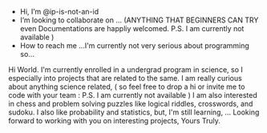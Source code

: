 - Hi, I’m @ip-is-not-an-id
- I’m looking to collaborate on ... (ANYTHING THAT BEGINNERS CAN TRY even Documentations are happliy welcomed. P.S. I am currently not available )
- How to reach me ...I'm currently not very serious about programming so...

<!---
ip-is-not-an-id/ip-is-not-an-id is a ✨ special ✨ repository because its `README.md` (this file) appears on your GitHub profile.
You can click the Preview link to take a look at your changes.
--->

Hi World. I'm currently enrolled in a undergrad program in science, so I especially into projects that are related to the same.
I am really curious about anything science related, ( so feel free to drop a hi or invite me to code with your team : P.S. I am currently not available ) 
I am also interested in chess and problem solving puzzles like logical riddles, crosswords, and sudoku.
I also like probability and statistics, but, I'm still learning, ...
Looking forward to working with you on interesting projects,
       Yours Truly.
